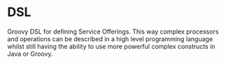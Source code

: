 # DSL

Groovy DSL for defining Service Offerings. This way complex processors and operations can be described in a high level programming language whilst still having the ability to use more powerful complex constructs in Java or Groovy.

